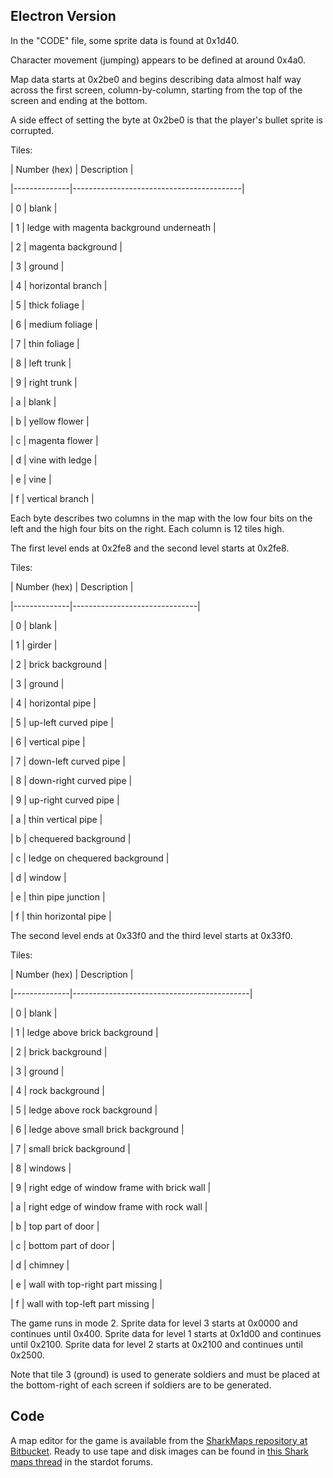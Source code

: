 ## Electron Version

In the "CODE" file, some sprite data is found at 0x1d40.

Character movement (jumping) appears to be defined at around 0x4a0.

Map data starts at 0x2be0 and begins describing data almost half way across the first screen, column-by-column, starting from the top of the screen and ending at the bottom.

A side effect of setting the byte at 0x2be0 is that the player's bullet sprite is corrupted.

Tiles:

| Number (hex) | Description |

|--------------|------------------------------------------|

| 0 | blank |

| 1 | ledge with magenta background underneath |

| 2 | magenta background |

| 3 | ground |

| 4 | horizontal branch |

| 5 | thick foliage |

| 6 | medium foliage |

| 7 | thin foliage |

| 8 | left trunk |

| 9 | right trunk |

| a | blank |

| b | yellow flower |

| c | magenta flower |

| d | vine with ledge |

| e | vine |

| f | vertical branch |

Each byte describes two columns in the map with the low four bits on the left and the high four bits on the right. Each column is 12 tiles high.

The first level ends at 0x2fe8 and the second level starts at 0x2fe8.

Tiles:

| Number (hex) | Description |

|--------------|-------------------------------|

| 0 | blank |

| 1 | girder |

| 2 | brick background |

| 3 | ground |

| 4 | horizontal pipe |

| 5 | up-left curved pipe |

| 6 | vertical pipe |

| 7 | down-left curved pipe |

| 8 | down-right curved pipe |

| 9 | up-right curved pipe |

| a | thin vertical pipe |

| b | chequered background |

| c | ledge on chequered background |

| d | window |

| e | thin pipe junction |

| f | thin horizontal pipe |

The second level ends at 0x33f0 and the third level starts at 0x33f0.

Tiles:

| Number (hex) | Description |

|--------------|--------------------------------------------|

| 0 | blank |

| 1 | ledge above brick background |

| 2 | brick background |

| 3 | ground |

| 4 | rock background |

| 5 | ledge above rock background |

| 6 | ledge above small brick background |

| 7 | small brick background |

| 8 | windows |

| 9 | right edge of window frame with brick wall |

| a | right edge of window frame with rock wall |

| b | top part of door |

| c | bottom part of door |

| d | chimney |

| e | wall with top-right part missing |

| f | wall with top-left part missing |

The game runs in mode 2. Sprite data for level 3 starts at 0x0000 and continues until 0x400. Sprite data for level 1 starts at 0x1d00 and continues until 0x2100. Sprite data for level 2 starts at 0x2100 and continues until 0x2500.

Note that tile 3 (ground) is used to generate soldiers and must be placed at the bottom-right of each screen if soldiers are to be generated.

## Code

A map editor for the game is available from the [SharkMaps repository at Bitbucket](https://bitbucket.org/dboddie/sharkmap/overview). Ready to use tape and disk images can be found in [this Shark maps thread](http://stardot.org.uk/forums/viewtopic.php?f=1&t=3692) in the stardot forums.
